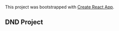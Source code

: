 This project was bootstrapped with [Create React App](https://github.com/facebook/create-react-app).

## DND Project
